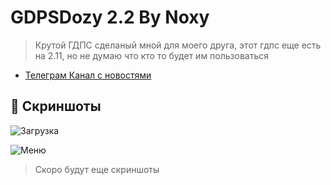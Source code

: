 # GDPSDozy 2.2 By Noxy

> Крутой ГДПС сделаный мной для моего друга, этот гдпс еще есть на 2.11, но не думаю что кто то будет им пользоваться

* [Телеграм Канал с новостями](https://t.me/DozyGDPS)

## :eyes: Скриншоты

![Загрузка](https://i.ibb.co/xHNKhbc/jhVhXZ0.webp)

![Меню](https://i.ibb.co/7gVMzB4/eVWXNnA.webp)

> Скоро будут еще скриншоты
